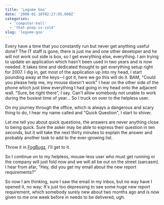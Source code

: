 ```yaml
---
title: 'Legume Goo'
date: '2008-01-18T02:27:05.000Z'
categories:
  - 'computer-hell'
  - 'that-poop-is-cold'
slug: 'legume-goo'
---
```


Every have a time that you constantly run but never get anything useful done? The IT staff is gone, there is just me and one other developer and he will not work out side is box, so I get everything else, everything. I am trying to update an application which hasn't been used in two years and is now needed. It takes time and dedicated thought to get everything setup right for 2007. I dig in, get most of the application up into my head, I start pounding away at the keys--I got it, here we go this will do it. BAM, "Could you please help me, my mouse doesn't work" I hear on the other side of the phone which just blew everything I had going in my head onto the adjacent wall. "Sure, be right there", I say. Can't allow somebody not unable to work during the busiest time of year... So I truck on over to the helpless user.

On my journey through the office, which is always a dangerous and scary thing to do, I hear my name called and "Quick Question", I start to shiver.

Let me tell you about quick questions, the answers are never anything close to being quick. Sure the asker may be able to express their question in ten seconds, but it will take the next thirty minutes to explain the answer and probably another task to add to the ever-growing list.

Throw it in [FogBugz](http://www.fogcreek.com/fogbugz), I'll get to it.

So I continue on to my helpless, mouse-less user who must get running or the company will just fold now and we will all be out on the street (sarcasm). I hear from afar, "Hey, did you get my email about the new report requirements?"

So now I am thinking, sure I saw the email in my inbox, but no way have I opened it, no way; It's just too depressing to see some huge new report requirement, which somebody surely new about two months ago and is now given to me one week before in needs to be delivered, ugh.
